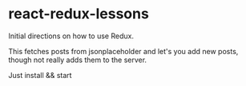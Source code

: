 # react-redux-lessons
Initial directions on how to use Redux.

This fetches posts from jsonplaceholder and let's you add new posts, though not really adds them to the server.

Just install && start
